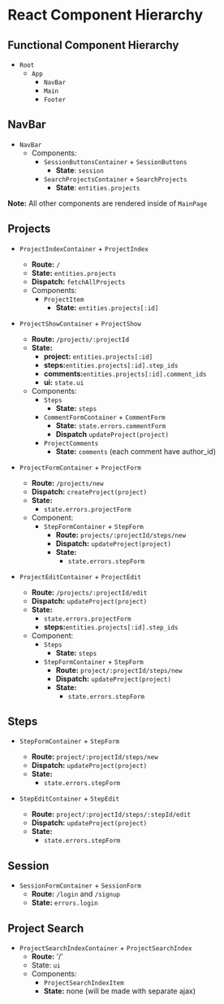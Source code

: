 # React Component Hierarchy

## Functional Component Hierarchy
- `Root`
  - `App`
    - `NavBar`
    - `Main`
    - `Footer`

## NavBar
- `NavBar`
  - Components:
    - `SessionButtonsContainer` + `SessionButtons`
      - **State**: `session`
    - `SearchProjectsContainer` + `SearchProjects`
      - **State**: `entities.projects`

**Note:** All other components are rendered inside of `MainPage`

## Projects
- `ProjectIndexContainer` + `ProjectIndex`
  - **Route:** `/`
  - **State:** `entities.projects`
  - **Dispatch:** `fetchAllProjects`
  - Components:
    - `ProjectItem`
      - **State:** `entities.projects[:id]`

- `ProjectShowContainer` + `ProjectShow`
  - **Route:** `/projects/:projectId`
  - **State:**
    - **project:** `entities.projects[:id]`
    - **steps:**`entities.projects[:id].step_ids`
    - **comments:**`entities.projects[:id].comment_ids`
    - **ui:** `state.ui`
  - Components:
    - `Steps`
      - **State:** `steps`
    - `CommentFormContainer` + `CommentForm`
      - **State:** `state.errors.commentForm`
      - **Dispatch** `updateProject(project)`
    - `ProjectComments`
      - **State:** `comments` (each comment have author_id)


- `ProjectFormContainer` + `ProjectForm`
  - **Route:** `/projects/new`
  - **Dispatch:** `createProject(project)`
  - **State:**
    - `state.errors.projectForm`
  - Component:
    - `StepFormContainer` + `StepForm`
      - **Route:** `projects/:projectId/steps/new`
      - **Dispatch:** `updateProject(project)`
      - **State:**
        - `state.errors.stepForm`


- `ProjectEditContainer` + `ProjectEdit`
  - **Route:** `/projects/:projectId/edit`
  - **Dispatch:** `updateProject(project)`
  - **State:**
    - `state.errors.projectForm`
    - **steps:**`entities.projects[:id].step_ids`
  - Component:
    - `Steps`
      - **State:** `steps`
    - `StepFormContainer` + `StepForm`
      - **Route:** `project/:projectId/steps/new`
      - **Dispatch:** `updateProject(project)`
      - **State:**
        - `state.errors.stepForm`

## Steps
- `StepFormContainer` + `StepForm`
  - **Route:** `project/:projectId/steps/new`
  - **Dispatch:** `updateProject(project)`
  - **State:**
    - `state.errors.stepForm`

- `StepEditContainer` + `StepEdit`
  - **Route:** `project/:projectId/steps/:stepId/edit`
  - **Dispatch:** `updateProject(project)`
  - **State:**
    - `state.errors.stepForm`


## Session
- `SessionFormContainer` + `SessionForm`
  - **Route:** `/login` and `/signup`
  - **State:** `errors.login`


## Project Search
- `ProjectSearchIndexContainer` + `ProjectSearchIndex`
  - **Route:** '/'
  - State: `ui`
  - Components:
    - `ProjectSearchIndexItem`
    - **State:** none (will be made with separate ajax)
